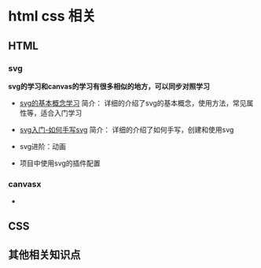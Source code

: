 # html css 相关

## HTML

### svg

**svg的学习和canvas的学习有很多相似的地方，可以同步对照学习**

- [svg的基本概念学习](https://juejin.cn/post/7118985770408345630#heading-6)
  简介： 详细的介绍了svg的基本概念，使用方法，常见属性等，适合入门学习
- [svg入门-如何手写svg](https://juejin.cn/post/6844903589807128590)
  简介： 详细的介绍了如何手写，创建和使用svg

- svg进阶：动画
- 项目中使用svg的插件配置

### canvasx

- 

## CSS

## 其他相关知识点

